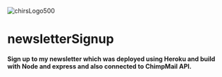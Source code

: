 ![chirsLogo500](https://user-images.githubusercontent.com/8496716/127400672-8d907dff-2676-4800-b54f-081de51ef1e6.png)
# newsletterSignup
#### Sign up to my newsletter which was deployed using Heroku and build with Node and express and also connected to ChimpMail API. 
